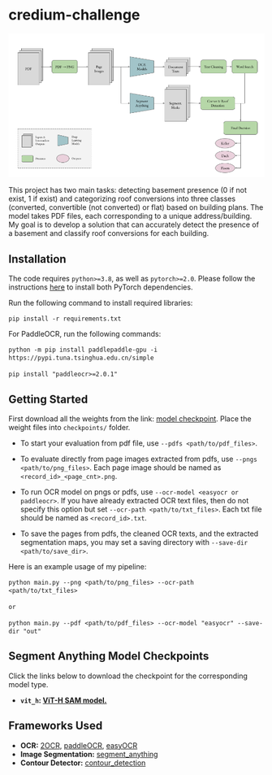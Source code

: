 # credium-challenge

![project-pipeline](assets/model-diagram.png?raw=true)

This project has two main tasks: detecting basement presence (0 if not exist, 1 if exist) and categorizing roof conversions into three classes (converted, convertible (not converted) or flat) based on building plans. The model takes PDF files, each corresponding to a unique address/building. My goal is to develop a solution that can accurately detect the presence of a basement and classify roof conversions for each building.

## Installation

The code requires `python>=3.8`, as well as `pytorch>=2.0`. Please follow the instructions [here](https://pytorch.org/get-started/locally/) to install both PyTorch dependencies. 

Run the following command to install required libraries:

```
pip install -r requirements.txt
```

For PaddleOCR, run the following commands:

```
python -m pip install paddlepaddle-gpu -i https://pypi.tuna.tsinghua.edu.cn/simple

pip install "paddleocr>=2.0.1"
```

## <a name="GettingStarted"></a>Getting Started

First download all the weights from the link: [model checkpoint](#segment-anything-model-checkpoints). Place the weight files into `checkpoints/` folder. 


- To start your evaluation from pdf file, use `--pdfs <path/to/pdf_files>`.

- To evaluate directly from page images extracted from pdfs, use `--pngs <path/to/png_files>`. Each page image should be named as `<record_id>_<page_cnt>.png`.

- To run OCR model on pngs or pdfs, use `--ocr-model <easyocr or paddleocr>`. If you have already extracted OCR text files, then do not specify this option but set `--ocr-path <path/to/txt_files>`. Each txt file should be named as `<record_id>.txt`.

- To save the pages from pdfs, the cleaned OCR texts, and the extracted segmentation maps, you may set a saving directory with `--save-dir <path/to/save_dir>`.

Here is an example usage of my pipeline:

```
python main.py --png <path/to/png_files> --ocr-path <path/to/txt_files>

or

python main.py --pdf <path/to/pdf_files> --ocr-model "easyocr" --save-dir "out"
```


## <a name="Models"></a>Segment Anything Model Checkpoints

Click the links below to download the checkpoint for the corresponding model type.

- **`vit_h`: [ViT-H SAM model.](https://dl.fbaipublicfiles.com/segment_anything/sam_vit_h_4b8939.pth)**


## Frameworks Used

- **OCR:** [2OCR](https://2ocr.com/online-ocr-german/), [paddleOCR](https://github.com/PaddlePaddle/PaddleOCR), [easyOCR](https://pypi.org/project/easyocr/)
- **Image Segmentation:** [segment_anything](https://github.com/facebookresearch/segment-anything)
- **Contour Detector:** [contour_detection]()
